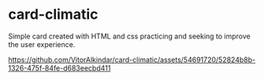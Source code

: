 # card-climatic

Simple card created with HTML and css practicing and seeking to improve the user experience.

https://github.com/VitorAlkindar/card-climatic/assets/54691720/52824b8b-1326-475f-84fe-d683eecbd411


